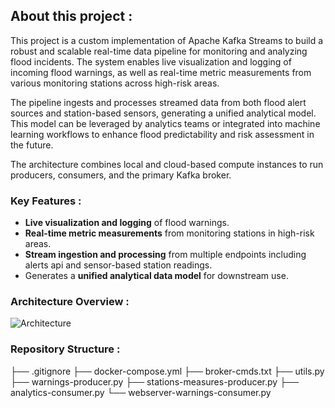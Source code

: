 ## About this project :
This project is a custom implementation of Apache Kafka Streams to build a robust and scalable real-time data pipeline for monitoring and analyzing flood incidents. The system enables live visualization and logging of incoming flood warnings, as well as real-time metric measurements from various monitoring stations across high-risk areas.

The pipeline ingests and processes streamed data from both flood alert sources and station-based sensors, generating a unified analytical model. This model can be leveraged by analytics teams or integrated into machine learning workflows to enhance flood predictability and risk assessment in the future.

The architecture combines local and cloud-based compute instances to run producers, consumers, and the primary Kafka broker.



###  Key Features :
- **Live visualization and logging** of flood warnings.
- **Real-time metric measurements** from monitoring stations in high-risk areas.
- **Stream ingestion and processing** from multiple endpoints including alerts api and sensor-based station readings.
- Generates a **unified analytical data model** for downstream use.


###  Architecture Overview :
![Architecture](https://github.com/user-attachments/assets/50b5447b-d4ef-4eb5-8bad-eafcb5d309f6)




### Repository Structure :


├── .gitignore
├── docker-compose.yml
├── broker-cmds.txt
├── utils.py
├── warnings-producer.py
├── stations-measures-producer.py
├── analytics-consumer.py
└── webserver-warnings-consumer.py



